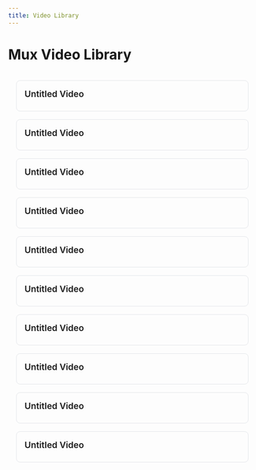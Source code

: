 ```yaml
---
title: Video Library
---
```

# Mux Video Library

<style>
.video-grid {
  display: grid;
  grid-template-columns: repeat(auto-fill, minmax(300px, 1fr));
  gap: 1rem;
  padding: 1rem;
}

.video-card {
  border: 1px solid #e5e7eb;
  border-radius: 0.5rem;
  overflow: hidden;
}

.video-info {
  padding: 1rem;
}

.video-title {
  font-size: 1.1rem;
  font-weight: 600;
  margin-bottom: 0.5rem;
}
</style>

<script src="https://cdn.jsdelivr.net/npm/@mux/mux-player"></script>

<div class="video-grid">

  <div class="video-card">
    <mux-player
      stream-type="vod"
      playback-id="O6Mql02ied3cV00fxrgsUgCH3QXPbvxWL6HiSE800jkIQA"
      metadata-video-title="Untitled Video"
      metadata-viewer-user-id="user-id-123">
    </mux-player>
    <div class="video-info">
      <div class="video-title">Untitled Video</div>
    </div>
  </div>

  <div class="video-card">
    <mux-player
      stream-type="vod"
      playback-id="LL02lqjc0201mOjxDF9N7zQW00FH2wremUmQrL02B01E4nq2Y"
      metadata-video-title="Untitled Video"
      metadata-viewer-user-id="user-id-123">
    </mux-player>
    <div class="video-info">
      <div class="video-title">Untitled Video</div>
    </div>
  </div>

  <div class="video-card">
    <mux-player
      stream-type="vod"
      playback-id="bURbI4DPxTCVRozNaIJnfcMhIU4JD5pmbRsP7XAVmr00"
      metadata-video-title="Untitled Video"
      metadata-viewer-user-id="user-id-123">
    </mux-player>
    <div class="video-info">
      <div class="video-title">Untitled Video</div>
    </div>
  </div>

  <div class="video-card">
    <mux-player
      stream-type="vod"
      playback-id="qp3NT6XnEb4QarKNM2pcKg6m65CLzEiWIYPXxrx01Dgo"
      metadata-video-title="Untitled Video"
      metadata-viewer-user-id="user-id-123">
    </mux-player>
    <div class="video-info">
      <div class="video-title">Untitled Video</div>
    </div>
  </div>

  <div class="video-card">
    <mux-player
      stream-type="vod"
      playback-id="hx2nfT4vQ1SbHZ6ke39OlK00M4freJ9y017SaVaBhvBUE"
      metadata-video-title="Untitled Video"
      metadata-viewer-user-id="user-id-123">
    </mux-player>
    <div class="video-info">
      <div class="video-title">Untitled Video</div>
    </div>
  </div>

  <div class="video-card">
    <mux-player
      stream-type="vod"
      playback-id="vaMYbEAOb5VN1Tqrq00QMziBK0002JxvopA5SacvkTeX1U"
      metadata-video-title="Untitled Video"
      metadata-viewer-user-id="user-id-123">
    </mux-player>
    <div class="video-info">
      <div class="video-title">Untitled Video</div>
    </div>
  </div>

  <div class="video-card">
    <mux-player
      stream-type="vod"
      playback-id="fgJUQkql5WNI17Og9ueIxmm7z9rWemHZO5Png5n5UUs"
      metadata-video-title="Untitled Video"
      metadata-viewer-user-id="user-id-123">
    </mux-player>
    <div class="video-info">
      <div class="video-title">Untitled Video</div>
    </div>
  </div>

  <div class="video-card">
    <mux-player
      stream-type="vod"
      playback-id="wCduPgYuXKpKVZUu3ERY46RlKiIx8oLzL3R6Tj2pDDw"
      metadata-video-title="Untitled Video"
      metadata-viewer-user-id="user-id-123">
    </mux-player>
    <div class="video-info">
      <div class="video-title">Untitled Video</div>
    </div>
  </div>

  <div class="video-card">
    <mux-player
      stream-type="vod"
      playback-id="U1z6dDi7ybDBUUotR00ih4x4Upl4u7Do5gMndBx7qdMs"
      metadata-video-title="Untitled Video"
      metadata-viewer-user-id="user-id-123">
    </mux-player>
    <div class="video-info">
      <div class="video-title">Untitled Video</div>
    </div>
  </div>

  <div class="video-card">
    <mux-player
      stream-type="vod"
      playback-id="EYz3uoTKIoyR2tdUS3iDTUZczlBCaP8kY02NQhU693b00"
      metadata-video-title="Untitled Video"
      metadata-viewer-user-id="user-id-123">
    </mux-player>
    <div class="video-info">
      <div class="video-title">Untitled Video</div>
    </div>
  </div>
</div>